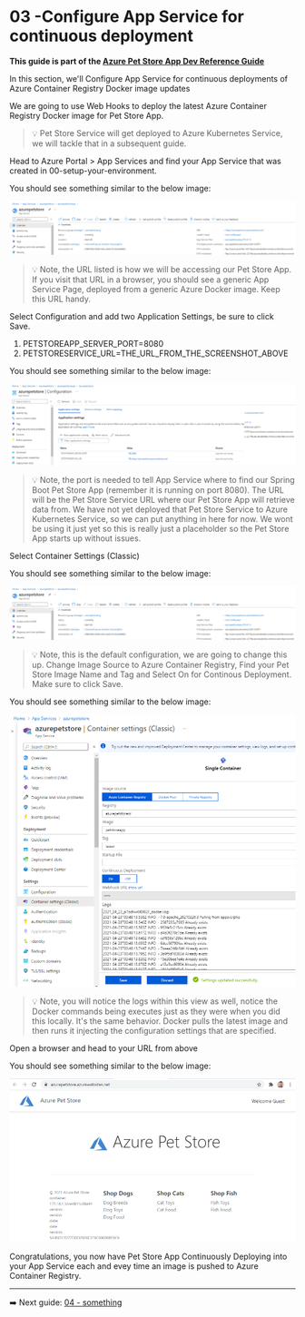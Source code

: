 # 03 -Configure App Service for continuous deployment

__This guide is part of the [Azure Pet Store App Dev Reference Guide](../README.md)__

In this section, we'll Configure App Service for continuous deployments of Azure Container Registry Docker image updates

We are going to use Web Hooks to deploy the latest Azure Container Registry Docker image for Pet Store App.

> 💡 Pet Store Service will get deployed to Azure Kubernetes Service, we will tackle that in a subsequent guide.

Head to Azure Portal > App Services and find your App Service that was created in 00-setup-your-environment.

You should see something similar to the below image:

![](images/petstoreapp_app0.png)

> 💡 Note, the URL listed is how we will be accessing our Pet Store App. If you visit that URL in a browser, you should see a generic App Service Page, deployed from a generic Azure Docker image. Keep this URL handy.

Select Configuration and add two Application Settings, be sure to click Save.

 1. PETSTOREAPP_SERVER_PORT=8080
 2. PETSTORESERVICE_URL=THE_URL_FROM_THE_SCREENSHOT_ABOVE 

You should see something similar to the below image:

![](images/petstoreapp_app2.png)

> 💡 Note, the port is needed to tell App Service where to find our Spring Boot Pet Store App (remember it is running on port 8080). The URL will be the Pet Store Service URL where our Pet Store App will retrieve data from. We have not yet deployed that Pet Store Service to Azure Kubernetes Service, so we can put anything in here for now. We wont be using it just yet so this is really just a placeholder so the Pet Store App starts up without issues.

Select Container Settings (Classic)

You should see something similar to the below image:

![](images/petstoreapp_app0.png)

> 💡 Note, this is the default configuration, we are going to change this up. Change Image Source to Azure Container Registry, Find your Pet Store Image Name and Tag and Select On for Continous Deployment. Make sure to click Save.

You should see something similar to the below image:

![](images/petstoreapp_app3.png)

> 💡 Note, you will notice the logs within this view as well, notice the Docker commands being executes just as they were when you did this locally. It's the same behavior. Docker pulls the latest image and then runs it injecting the configuration settings that are specified.

Open a browser and head to your URL from above

You should see something similar to the below image:

![](images/petstoreapp_app4.png)

Congratulations, you now have Pet Store App Continuously Deploying into your App Service each and evey time an image is pushed to Azure Container Registry.

---
➡️ Next guide: [04 - something](../04/README.md)